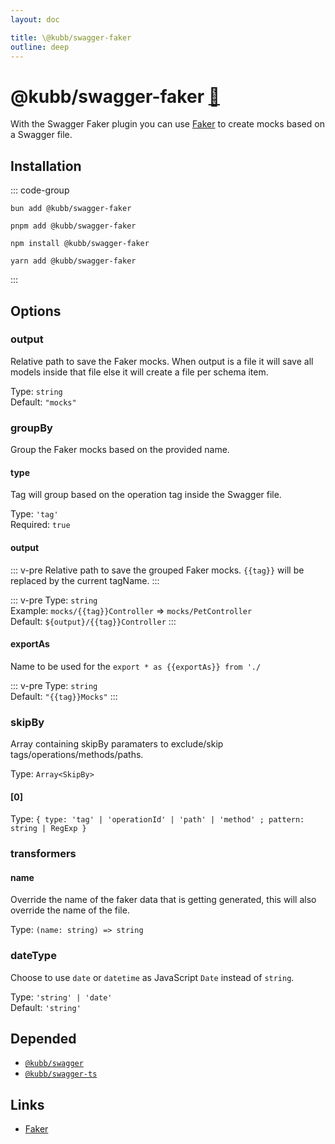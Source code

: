 ```yaml
---
layout: doc

title: \@kubb/swagger-faker
outline: deep
---
```

# @kubb/swagger-faker <a href="https://paka.dev/npm/@kubb/swagger-faker@latest/api">🦙</a>

With the Swagger Faker plugin you can use [Faker](https://fakerjs.dev/) to create mocks based on a Swagger file.

## Installation

::: code-group

```shell [bun <img src="/feature/bun.svg"/>]
bun add @kubb/swagger-faker
```

```shell [pnpm <img src="/feature/pnpm.svg"/>]
pnpm add @kubb/swagger-faker
```

```shell [npm <img src="/feature/npm.svg"/>]
npm install @kubb/swagger-faker
```

```shell [yarn <img src="/feature/yarn.svg"/>]
yarn add @kubb/swagger-faker
```

:::


## Options


### output
Relative path to save the Faker mocks.
When output is a file it will save all models inside that file else it will create a file per schema item.

Type: `string` <br/>
Default: `"mocks"`

### groupBy
Group the Faker mocks based on the provided name.

#### type
Tag will group based on the operation tag inside the Swagger file.

Type: `'tag'` <br/>
Required: `true`

#### output
::: v-pre
Relative path to save the grouped Faker mocks.
`{{tag}}` will be replaced by the current tagName.
:::

::: v-pre
Type: `string` <br/>
Example: `mocks/{{tag}}Controller` => `mocks/PetController` <br/>
Default: `${output}/{{tag}}Controller`
:::

#### exportAs
Name to be used for the `export * as {{exportAs}} from './`

::: v-pre
Type: `string` <br/>
Default: `"{{tag}}Mocks"`
:::

### skipBy
Array containing skipBy paramaters to exclude/skip tags/operations/methods/paths.

Type: `Array<SkipBy>` <br/>

#### [0]
Type: `{ type: 'tag' | 'operationId' | 'path' | 'method' ; pattern: string | RegExp }` <br/>

### transformers

#### name
Override the name of the faker data that is getting generated, this will also override the name of the file.

Type: `(name: string) => string` <br/>

### dateType
Choose to use `date` or `datetime` as JavaScript `Date` instead of `string`.

Type: `'string' | 'date'` <br/>
Default: `'string'`


## Depended

- [`@kubb/swagger`](/plugins/swagger)
- [`@kubb/swagger-ts`](/plugins/swagger-ts)

## Links

- [Faker](https://fakerjs.dev/)